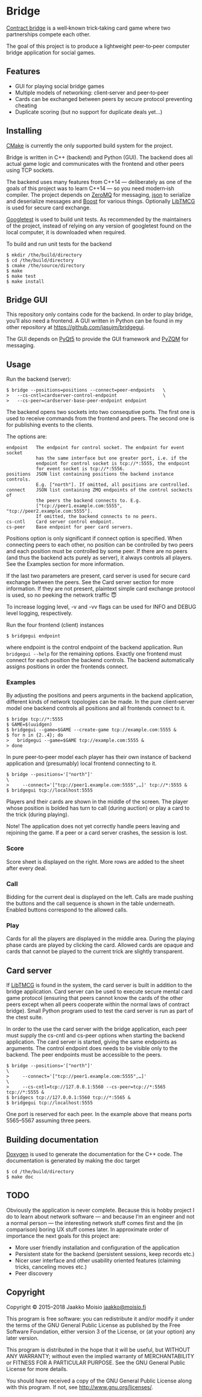 # Bridge

[Contract bridge](https://en.wikipedia.org/wiki/Contract_bridge) is a
well‐known trick‐taking card game where two partnerships compete each other.

The goal of this project is to produce a lightweight peer‐to‐peer computer
bridge application for social games.

## Features

- GUI for playing social bridge games
- Multiple models of networking: client‐server and peer‐to‐peer
- Cards can be exchanged between peers by secure protocol preventing cheating
- Duplicate scoring (but no support for duplicate deals yet…)

## Installing

[CMake](https://cmake.org/) is currently the only supported build system for
the project.

Bridge is written in C++ (backend) and Python (GUI). The backend does all
actual game logic and communicates with the frontend and other peers using TCP
sockets.

The backend uses many features from C++14 — deliberately as one of the goals
of this project was to learn C++14 — so you need modern‐ish compiler. The
project depends on [ZeroMQ](http://zeromq.org/) for messaging,
[json](https://github.com/nlohmann/json) to serialize and deserialize messages
and [Boost](http://www.boost.org/) for various things. Optionally
[LibTMCG](http://www.nongnu.org/libtmcg/) is used for secure card exchange.

[Googletest](https://github.com/google/googletest) is used to build unit
tests. As recommended by the maintainers of the project, instead of relying on
any version of googletest found on the local computer, it is downloaded when
required.

To build and run unit tests for the backend

    $ mkdir /the/build/directory
    $ cd /the/build/directory
    $ cmake /the/source/directory
    $ make
    $ make test
    $ make install

## Bridge GUI

This repository only contains code for the backend. In order to play bridge,
you’ll also need a frontend. A GUI written in Python can be found in my other
repository at https://github.com/jasujm/bridgegui.

The GUI depends on
[PyQt5](https://www.riverbankcomputing.com/software/pyqt/download5) to provide
the GUI framework and [PyZQM](https://github.com/zeromq/pyzmq) for messaging.

## Usage

Run the backend (server):

    $ bridge --positions=positions --connect=peer‐endpoints   \
    >   --cs-cntl=cardserver‐control‐endpoint                 \
    >   --cs-peer=cardserver‐base‐peer‐endpoint endpoint

The backend opens two sockets into two consequtive ports. The first one is
used to receive commands from the frontend and peers. The second one is for
publishing events to the clients.

The options are:

    endpoint   The endpoint for control socket. The endpoint for event socket
               has the same interface but one greater port, i.e. if the
               endpoint for control socket is tcp://*:5555, the endpoint
               for event socket is tcp://*:5556.
    positions  JSON list containing positions the backend instance controls.
               E.g. ["north"]. If omitted, all positions are controlled.
    connect    JSON list containing ZMQ endpoints of the control sockects of
               the peers the backend connects to. E.g.
               ["tcp://peer1.example.com:5555", "tcp://peer2.example.com:5555"].
               If omitted, the backend connects to no peers.
    cs-cntl    Card server control endpoint.
    cs-peer    Base endpoint for peer card servers.

Positions option is only significant if connect option is specified. When
connecting peers to each other, no position can be controlled by two peers and
each position must be controlled by some peer. If there are no peers (and thus
the backend acts purely as server), it always controls all players. See the
Examples section for more information.

If the last two parameters are present, card server is used for secure card
exchange between the peers. See the Card server section for more information. If
they are not present, plaintext simple card exchange protocol is used, so no
peeking the network traffic :innocent:

To increase logging level, -v and -vv flags can be used for INFO and DEBUG level
logging, respectively.

Run the four frontend (client) instances

    $ bridgegui endpoint

where endpoint is the control endpoint of the backend application. Run
`bridgegui --help` for the remaining options. Exactly one frontend must connect
for each position the backend controls. The backend automatically assigns
positions in order the frontends connect.

### Examples

By adjusting the positions and peers arguments in the backend application,
different kinds of network topologies can be made. In the pure client‐server
model one backend controls all positions and all frontends connect to it.

    $ bridge tcp://*:5555
    $ GAME=$(uuidgen)
    $ bridgegui --game=$GAME --create-game tcp://example.com:5555 &
    $ for n in {2..4}; do
    >   bridgegui --game=$GAME tcp://example.com:5555 &
    > done

In pure peer‐to‐peer model each player has their own instance of backend
application and (presumably) local frontend connecting to it.

    $ bridge --positions='["north"]'                                      \
    >     --connect='["tcp://peer1.example.com:5555",…]' tcp://*:5555 &
    $ bridgegui tcp://localhost:5555

Players and their cards are shown in the middle of the screen. The player whose
position is bolded has turn to call (during auction) or play a card to the trick
(during playing).

Note! The application does not yet correctly handle peers leaving and rejoining
the game. If a peer or a card server crashes, the session is lost.

### Score

Score sheet is displayed on the right. More rows are added to the sheet after
every deal.

### Call

Bidding for the current deal is displayed on the left. Calls are made pushing
the buttons and the call sequence is shown in the table underneath. Enabled
buttons correspond to the allowed calls.

### Play

Cards for all the players are displayed in the middle area. During the playing
phase cards are played by clicking the card. Allowed cards are opaque and cards
that cannot be played to the current trick are slightly transparent.

## Card server

If [LibTMCG](http://www.nongnu.org/libtmcg/) is found in the system, the card
server is built in addition to the bridge application. Card server can be used
to execute secure mental card game protocol (ensuring that peers cannot know the
cards of the other peers except when all peers cooperate within the normal laws
of contract bridge). Small Python program used to test the card server is run as
part of the ctest suite.

In order to the use the card server with the bridge application, each peer must
supply the cs-cntl and cs-peer options when starting the backend application.
The card server is started, giving the same endpoints as arguments. The control
endpoint does needs to be visible only to the backend. The peer endpoints must
be accessible to the peers.

    $ bridge --positions='["north"]'                                           \
    >     --connect='["tcp://peer1.example.com:5555",…]'                       \
    >     --cs-cntl=tcp://127.0.0.1:5560 --cs-peer=tcp://*:5565 tcp://*:5555 &
    $ bridgecs tcp://127.0.0.1:5560 tcp://*:5565 &
    $ bridgegui tcp://localhost:5555

One port is reserved for each peer. In the example above that means ports
5565–5567 assuming three peers.

## Building documentation

[Doxygen](http://www.stack.nl/~dimitri/doxygen/) is used to generate the
documentation for the C++ code. The documentation is generated by making the doc
target

    $ cd /the/build/directory
    $ make doc

## TODO

Obviously the application is never complete. Because this is hobby project I do
to learn about network software — and because I‘m an engineer and not a normal
person — the interesting network stuff comes first and the (in comparison)
boring UX stuff comes later. In approximate order of importance the next goals
for this project are:

- More user friendly installation and configuration of the application
- Persistent state for the backend (persistent sessions, keep records etc.)
- Nicer user interface and other usability oriented features (claiming tricks,
  canceling moves etc.)
- Peer discovery

## Copyright

Copyright © 2015–2018 Jaakko Moisio <jaakko@moisio.fi>

This program is free software: you can redistribute it and/or modify it under
the terms of the GNU General Public License as published by the Free Software
Foundation, either version 3 of the License, or (at your option) any later
version.

This program is distributed in the hope that it will be useful, but WITHOUT
ANY WARRANTY; without even the implied warranty of MERCHANTABILITY or FITNESS
FOR A PARTICULAR PURPOSE.  See the GNU General Public License for more
details.

You should have received a copy of the GNU General Public License along with
this program.  If not, see <http://www.gnu.org/licenses/>.
